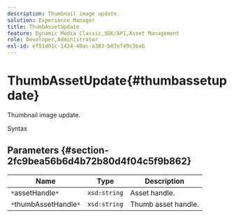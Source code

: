 ```yaml
---
description: Thumbnail image update.
solution: Experience Manager
title: ThumbAssetUpdate
feature: Dynamic Media Classic,SDK/API,Asset Management
role: Developer,Administrator
exl-id: ef51d01c-1434-40ac-a383-b07ef49c3bab
---
```

# ThumbAssetUpdate{#thumbassetupdate}

Thumbnail image update.

 Syntax 

## Parameters {#section-2fc9bea56b6d4b72b80d4f04c5f9b862}

|  Name  | Type  | Description  |
|---|---|---|
|  `*`assetHandle`*`  | `xsd:string`  | Asset handle.  |
|  `*`thumbAssetHandle`*`  | `xsd:string`  | Thumb asset handle.  |
